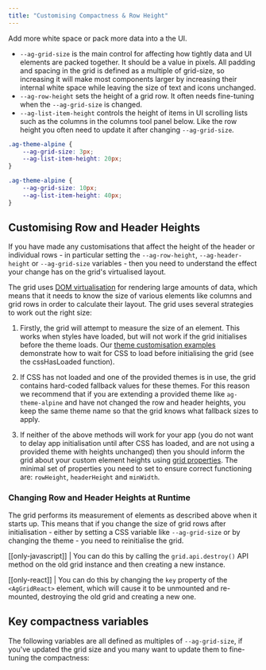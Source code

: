 ```yaml
---
title: "Customising Compactness & Row Height"
---
```


Add more white space or pack more data into a the UI.

- `--ag-grid-size` is the main control for affecting how tightly data and UI elements are packed together. It should be a value in pixels. All padding and spacing in the grid is defined as a multiple of grid-size, so increasing it will make most components larger by increasing their internal white space while leaving the size of text and icons unchanged.
- `--ag-row-height` sets the height of a grid row. It often needs fine-tuning when the `--ag-grid-size` is changed.
- `--ag-list-item-height` controls the height of items in UI scrolling lists such as the columns in the columns tool panel below. Like the row height you often need to update it after changing `--ag-grid-size`.

```css
.ag-theme-alpine {
    --ag-grid-size: 3px;
    --ag-list-item-height: 20px;
}
```

<grid-example title='Tight layout' name='compactness-tight' type='generated' options='{ "exampleHeight": 450, "enterprise": true, "modules": ["clientside", "rowgrouping", "menu", "setfilter", "columnpanel"]  }'></grid-example>

```css
.ag-theme-alpine {
    --ag-grid-size: 10px;
    --ag-list-item-height: 40px;
}
```

<grid-example title='Loose layout' name='compactness-loose' type='generated' options='{ "exampleHeight": 450, "enterprise": true, "modules": ["clientside", "rowgrouping", "menu", "setfilter", "columnpanel"]  }'></grid-example>


## Customising Row and Header Heights

If you have made any customisations that affect the height of the header or individual rows - in particular setting the `--ag-row-height`, `--ag-header-height` or `--ag-grid-size` variables - then you need to understand the effect your change has on the grid's virtualised layout.

The grid uses [DOM virtualisation](/dom-virtualisation/) for rendering large amounts of data,
which means that it needs to know the size of various elements like columns and grid rows in order to calculate their layout. The grid uses several strategies to work out the right size:

1. Firstly, the grid will attempt to measure the size of an element. This works when styles have loaded, but will not work if the grid initialises before the theme loads. Our [theme customisation examples](https://github.com/ag-grid/ag-grid-customise-theme/blob/master/src/vanilla/grid.js) demonstrate how to wait for CSS to load before initialising the grid (see the cssHasLoaded function).

2. If CSS has not loaded and one of the provided themes is in use, the grid contains hard-coded fallback values for these themes. For this reason we recommend that if you are extending a provided theme like `ag-theme-alpine` and have not changed the row and header heights, you keep the same theme name so that the grid knows what fallback sizes to apply.

3. If neither of the above methods will work for your app (you do not want to delay app initialisation until after CSS has loaded, and are not using a provided theme with heights unchanged) then you should inform the grid about your custom element heights using [grid properties](/grid-options/). The minimal set of properties you need to set to ensure correct functioning are: `rowHeight`, `headerHeight` and `minWidth`.


### Changing Row and Header Heights at Runtime

The grid performs its measurement of elements as described above when it starts up. This means that if you change the size of grid rows after initialisation - either by setting a CSS variable like `--ag-grid-size` or by changing the theme - you need to reinitialise the grid.

[[only-javascript]]
| You can do this by calling the `grid.api.destroy()` API method on the old grid instance and then creating a new instance.

[[only-react]]
| You can do this by changing the `key` property of the `<AgGridReact>` element, which will cause it to be unmounted and re-mounted, destroying the old grid and creating a new one.

## Key compactness variables

The following variables are all defined as multiples of `--ag-grid-size`, if you've updated the grid size and you many want to update them to fine-tuning the compactness:

<api-documentation source='look-and-feel-customisation-variables/resources/variables.json' section='variables' names='["--ag-widget-container-horizontal-padding", "--ag-widget-container-vertical-padding", "--ag-widget-horizontal-spacing", "--ag-widget-vertical-spacing", "--ag-cell-horizontal-padding", "--ag-row-height", "--ag-list-item-height", "--ag-column-select-indent-size"]' config='{"maxLeftColumnWidth": 35, "hideHeader": true}'></api-documentation>
 